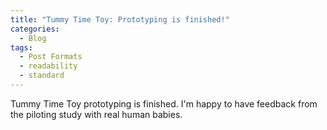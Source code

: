 ```yaml
---
title: "Tummy Time Toy: Prototyping is finished!"
categories:
  - Blog
tags:
  - Post Formats
  - readability
  - standard
---
```


Tummy Time Toy prototyping is finished. I'm happy to have feedback from the piloting study with real human babies. 